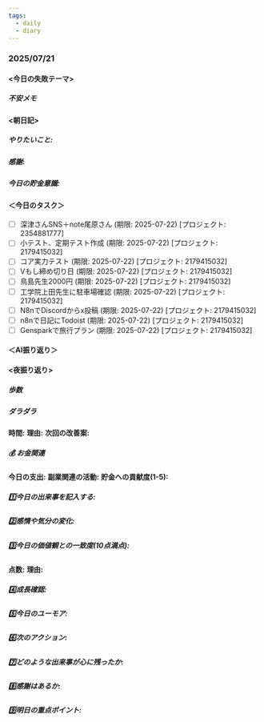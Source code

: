 ```yaml
---
tags:
  - daily
  - diary
---
```

### 2025/07/21

#### <今日の失敗テーマ>

##### 不安メモ

#### <朝日記>
##### やりたいこと: 

##### 感謝: 

##### 今日の貯金意識: 

#### ＜今日のタスク＞
- [ ] 深津さんSNS＋note尾原さん (期限: 2025-07-22) [プロジェクト: 2354881777]
- [ ] 小テスト、定期テスト作成 (期限: 2025-07-22) [プロジェクト: 2179415032]
- [ ] コア実力テスト (期限: 2025-07-22) [プロジェクト: 2179415032]
- [ ] Vもし締め切り日 (期限: 2025-07-22) [プロジェクト: 2179415032]
- [ ] 鳥島先生2000円 (期限: 2025-07-22) [プロジェクト: 2179415032]
- [ ] 工学院上田先生に駐車場確認 (期限: 2025-07-22) [プロジェクト: 2179415032]
- [ ] N8nでDiscordからx投稿 (期限: 2025-07-22) [プロジェクト: 2179415032]
- [ ] n8nで日記にTodoist (期限: 2025-07-22) [プロジェクト: 2179415032]
- [ ] Gensparkで旅行プラン (期限: 2025-07-22) [プロジェクト: 2179415032]

#### ＜AI振り返り＞

#### <夜振り返り>
##### 歩数

##### ダラダラ
**時間:** 
**理由:** 
**次回の改善案:** 

##### 💰 お金関連
**今日の支出:** 
**副業関連の活動:** 
**貯金への貢献度(1-5):** 

##### 1️⃣今日の出来事を記入する: 

##### 2️⃣感情や気分の変化: 

##### 3️⃣今日の価値観との一致度(10点満点): 
**点数:** 
**理由:** 

##### 4️⃣成長確認: 

##### 5️⃣今日のユーモア: 

##### 6️⃣次のアクション: 

##### 7️⃣どのような出来事が心に残ったか: 

##### 8️⃣感謝はあるか:

##### 9️⃣明日の重点ポイント:
